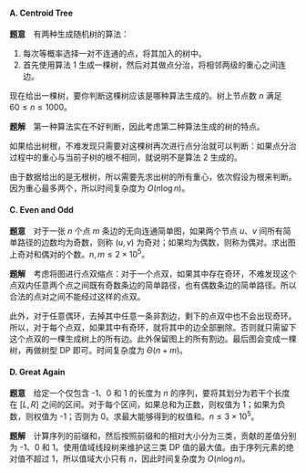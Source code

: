 #### A. Centroid Tree

**题意**　有两种生成随机树的算法：

1. 每次等概率选择一对不连通的点，将其加入的树中。
2. 首先使用算法 1 生成一棵树，然后对其做点分治，将相邻两级的重心之间连边。

现在给出一棵树，要你判断这棵树应该是哪种算法生成的。树上节点数 $n$ 满足 $60 \leqslant n \leqslant 1000$。

**题解**　第一种算法实在不好判断，因此考虑第二种算法生成的树的特点。

如果给出树根，不难发现只需要对这棵树再次进行点分治就可以判断：如果点分治过程中的重心与当前子树的根不相同，就说明不是算法 2 生成的。

由于数据给出的是无根树，所以需要先求出树的所有重心，依次假设为根来判断。因为重心最多两个，所以时间复杂度为 $O(n \log n)$。

#### C. Even and Odd

**题意**　对于一张 $n$ 个点 $m$ 条边的无向连通简单图，如果两个节点 $u$、$v$ 间所有简单路径的边数均为奇数，则称 $(u,\,v)$ 为奇对；如果均为偶数，则称为偶对。求出图上奇对和偶对的个数。$n,\,m \leqslant 2 \times 10^5$。

**题解**　考虑将图进行点双缩点：对于一个点双，如果其中存在奇环，不难发现这个点双内任意两个点之间既有奇数条边的简单路径，也有偶数条边的简单路径。所以合法的点对之间不能经过这样的点双。

此外，对于任意偶环，去掉其中任意一条非割边，剩下的点双中也不会出现奇环。所以，对于每个点双，如果其中有奇环，就将其中的边全部删除。否则就只需留下这个点双的一棵生成树上的所有边。此外保留图上的所有割边。最后图会变成一棵树，再做树型 DP 即可。时间复杂度为 $\Theta(n + m)$。

#### D. Great Again

**题意**　给定一个仅包含 -1、0 和 1 的长度为 $n$ 的序列，要将其划分为若干个长度在 $[L,\,R]$ 之间的区间。对于每个区间，如果总和为正数，则权值为 1；如果为负数，则权值为 -1；否则为 0。求最大能够得到的权值和。$n \leqslant 3 \times 10^5$。

**题解**　计算序列的前缀和，然后按照前缀和的相对大小分为三类，贡献的差值分别为 -1、0 和 1。使用值域线段树来维护这三类 DP 值的最大值。由于序列元素的绝对值不超过 1，所以值域大小只有 $n$，因此时间复杂度为 $O(n \log n)$。